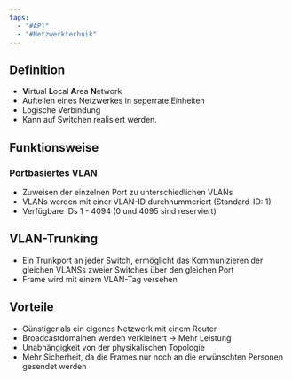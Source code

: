 ```yaml
---
tags:
  - "#AP1"
  - "#Netzwerktechnik"
---
```

## Definition
+ **V**irtual **L**ocal **A**rea **N**etwork
+ Aufteilen eines Netzwerkes in seperrate Einheiten
+ Logische Verbindung
+ Kann auf Switchen realisiert werden.

## Funktionsweise
### Portbasiertes VLAN
+ Zuweisen der einzelnen Port zu unterschiedlichen VLANs
+ VLANs werden mit einer VLAN-ID durchnummeriert (Standard-ID: 1)
+ Verfügbare IDs 1 - 4094 (0 und 4095 sind reserviert)


## VLAN-Trunking
+ Ein Trunkport an jeder Switch, ermöglicht das Kommunizieren der gleichen VLANSs zweier Switches über den gleichen Port
+ Frame wird mit einem VLAN-Tag versehen 

## Vorteile
+ Günstiger als ein eigenes Netzwerk mit einem Router
+ Broadcastdomainen werden verkleinert -> Mehr Leistung
+ Unabhängigkeit von der physikalischen Topologie
+ Mehr Sicherheit, da die Frames nur noch an die erwünschten Personen gesendet werden
